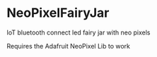 NeoPixelFairyJar
================

IoT bluetooth connect led fairy jar with neo pixels

Requires the Adafruit NeoPixel Lib to work
